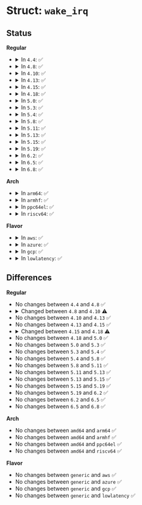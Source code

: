 # Struct: <code>wake_irq</code>

## Status
<b>Regular</b>
<ul>
<li>
<details>
<summary>In <code>4.4</code>: ✅</summary>

```c
struct wake_irq {
    struct device *dev;
    int irq;
    bool dedicated_irq;
};
```
</details>
</li>
<li>
<details>
<summary>In <code>4.8</code>: ✅</summary>

```c
struct wake_irq {
    struct device *dev;
    int irq;
    bool dedicated_irq;
};
```
</details>
</li>
<li>
<details>
<summary>In <code>4.10</code>: ✅</summary>

```c
struct wake_irq {
    struct device *dev;
    unsigned int status;
    int irq;
};
```
</details>
</li>
<li>
<details>
<summary>In <code>4.13</code>: ✅</summary>

```c
struct wake_irq {
    struct device *dev;
    unsigned int status;
    int irq;
};
```
</details>
</li>
<li>
<details>
<summary>In <code>4.15</code>: ✅</summary>

```c
struct wake_irq {
    struct device *dev;
    unsigned int status;
    int irq;
};
```
</details>
</li>
<li>
<details>
<summary>In <code>4.18</code>: ✅</summary>

```c
struct wake_irq {
    struct device *dev;
    unsigned int status;
    int irq;
    const char *name;
};
```
</details>
</li>
<li>
<details>
<summary>In <code>5.0</code>: ✅</summary>

```c
struct wake_irq {
    struct device *dev;
    unsigned int status;
    int irq;
    const char *name;
};
```
</details>
</li>
<li>
<details>
<summary>In <code>5.3</code>: ✅</summary>

```c
struct wake_irq {
    struct device *dev;
    unsigned int status;
    int irq;
    const char *name;
};
```
</details>
</li>
<li>
<details>
<summary>In <code>5.4</code>: ✅</summary>

```c
struct wake_irq {
    struct device *dev;
    unsigned int status;
    int irq;
    const char *name;
};
```
</details>
</li>
<li>
<details>
<summary>In <code>5.8</code>: ✅</summary>

```c
struct wake_irq {
    struct device *dev;
    unsigned int status;
    int irq;
    const char *name;
};
```
</details>
</li>
<li>
<details>
<summary>In <code>5.11</code>: ✅</summary>

```c
struct wake_irq {
    struct device *dev;
    unsigned int status;
    int irq;
    const char *name;
};
```
</details>
</li>
<li>
<details>
<summary>In <code>5.13</code>: ✅</summary>

```c
struct wake_irq {
    struct device *dev;
    unsigned int status;
    int irq;
    const char *name;
};
```
</details>
</li>
<li>
<details>
<summary>In <code>5.15</code>: ✅</summary>

```c
struct wake_irq {
    struct device *dev;
    unsigned int status;
    int irq;
    const char *name;
};
```
</details>
</li>
<li>
<details>
<summary>In <code>5.19</code>: ✅</summary>

```c
struct wake_irq {
    struct device *dev;
    unsigned int status;
    int irq;
    const char *name;
};
```
</details>
</li>
<li>
<details>
<summary>In <code>6.2</code>: ✅</summary>

```c
struct wake_irq {
    struct device *dev;
    unsigned int status;
    int irq;
    const char *name;
};
```
</details>
</li>
<li>
<details>
<summary>In <code>6.5</code>: ✅</summary>

```c
struct wake_irq {
    struct device *dev;
    unsigned int status;
    int irq;
    const char *name;
};
```
</details>
</li>
<li>
<details>
<summary>In <code>6.8</code>: ✅</summary>

```c
struct wake_irq {
    struct device *dev;
    unsigned int status;
    int irq;
    const char *name;
};
```
</details>
</li>
</ul>
<b>Arch</b>
<ul>
<li>
<details>
<summary>In <code>arm64</code>: ✅</summary>

```c
struct wake_irq {
    struct device *dev;
    unsigned int status;
    int irq;
    const char *name;
};
```
</details>
</li>
<li>
<details>
<summary>In <code>armhf</code>: ✅</summary>

```c
struct wake_irq {
    struct device *dev;
    unsigned int status;
    int irq;
    const char *name;
};
```
</details>
</li>
<li>
<details>
<summary>In <code>ppc64el</code>: ✅</summary>

```c
struct wake_irq {
    struct device *dev;
    unsigned int status;
    int irq;
    const char *name;
};
```
</details>
</li>
<li>
<details>
<summary>In <code>riscv64</code>: ✅</summary>

```c
struct wake_irq {
    struct device *dev;
    unsigned int status;
    int irq;
    const char *name;
};
```
</details>
</li>
</ul>
<b>Flavor</b>
<ul>
<li>
<details>
<summary>In <code>aws</code>: ✅</summary>

```c
struct wake_irq {
    struct device *dev;
    unsigned int status;
    int irq;
    const char *name;
};
```
</details>
</li>
<li>
<details>
<summary>In <code>azure</code>: ✅</summary>

```c
struct wake_irq {
    struct device *dev;
    unsigned int status;
    int irq;
    const char *name;
};
```
</details>
</li>
<li>
<details>
<summary>In <code>gcp</code>: ✅</summary>

```c
struct wake_irq {
    struct device *dev;
    unsigned int status;
    int irq;
    const char *name;
};
```
</details>
</li>
<li>
<details>
<summary>In <code>lowlatency</code>: ✅</summary>

```c
struct wake_irq {
    struct device *dev;
    unsigned int status;
    int irq;
    const char *name;
};
```
</details>
</li>
</ul>

## Differences
<b>Regular</b>
<ul>
<li>
No changes between <code>4.4</code> and <code>4.8</code> ✅
</li>
<li>
<details>
<summary>Changed between <code>4.8</code> and <code>4.10</code> ⚠️</summary>
<ul>
<li>
<b>Field added. </b>
<code>unsigned int status</code>
</li>
<li>
<b>Field removed. </b>
<code>bool dedicated_irq</code>
</li>
</ul>
</details>
</li>
<li>
No changes between <code>4.10</code> and <code>4.13</code> ✅
</li>
<li>
No changes between <code>4.13</code> and <code>4.15</code> ✅
</li>
<li>
<details>
<summary>Changed between <code>4.15</code> and <code>4.18</code> ⚠️</summary>
<ul>
<li>
<b>Field added. </b>
<code>const char *name</code>
</li>
</ul>
</details>
</li>
<li>
No changes between <code>4.18</code> and <code>5.0</code> ✅
</li>
<li>
No changes between <code>5.0</code> and <code>5.3</code> ✅
</li>
<li>
No changes between <code>5.3</code> and <code>5.4</code> ✅
</li>
<li>
No changes between <code>5.4</code> and <code>5.8</code> ✅
</li>
<li>
No changes between <code>5.8</code> and <code>5.11</code> ✅
</li>
<li>
No changes between <code>5.11</code> and <code>5.13</code> ✅
</li>
<li>
No changes between <code>5.13</code> and <code>5.15</code> ✅
</li>
<li>
No changes between <code>5.15</code> and <code>5.19</code> ✅
</li>
<li>
No changes between <code>5.19</code> and <code>6.2</code> ✅
</li>
<li>
No changes between <code>6.2</code> and <code>6.5</code> ✅
</li>
<li>
No changes between <code>6.5</code> and <code>6.8</code> ✅
</li>
</ul>
<b>Arch</b>
<ul>
<li>
No changes between <code>amd64</code> and <code>arm64</code> ✅
</li>
<li>
No changes between <code>amd64</code> and <code>armhf</code> ✅
</li>
<li>
No changes between <code>amd64</code> and <code>ppc64el</code> ✅
</li>
<li>
No changes between <code>amd64</code> and <code>riscv64</code> ✅
</li>
</ul>
<b>Flavor</b>
<ul>
<li>
No changes between <code>generic</code> and <code>aws</code> ✅
</li>
<li>
No changes between <code>generic</code> and <code>azure</code> ✅
</li>
<li>
No changes between <code>generic</code> and <code>gcp</code> ✅
</li>
<li>
No changes between <code>generic</code> and <code>lowlatency</code> ✅
</li>
</ul>
